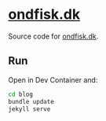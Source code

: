 # [ondfisk.dk](https://ondfisk.dk/)

Source code for [ondfisk.dk](https://ondfisk.dk/).

## Run

Open in Dev Container and:

```bash
cd blog
bundle update
jekyll serve
```
